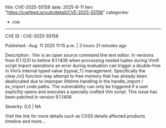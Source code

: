  
title: CVE-2025-55158
date: 2025-8-11
lien: "https://cvefeed.io/vuln/detail/CVE-2025-55158"
categories:
  - cve
---

CVE ID : CVE-2025-55158

Published :  Aug. 11
2025
11:15 p.m. | 3 hours
21 minutes ago

Description : Vim is an open source
command line text editor. In versions from 9.1.1231 to before 9.1.1406
when processing nested tuples during Vim9 script import operations
an error during evaluation can trigger a double-free in Vim’s internal typed value (typval_T) management. Specifically
the clear_tv() function may attempt to free memory that has already been deallocated
due to improper lifetime handling in the handle_import / ex_import code paths. The vulnerability can only be triggered if a user explicitly opens and executes a specially crafted Vim script. This issue has been patched in version 9.1.1406.

Severity: 0.0 | NA

Visit the link for more details
such as CVSS details
affected products
timeline
and more...
